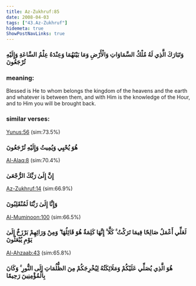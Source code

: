 ```yaml
---
title: Az-Zukhruf:85
date: 2008-04-03
tags: ["43.Az-Zukhruf"]
hidemeta: true 
ShowPostNavLinks: true 
---
```

### وَتَبَارَكَ الَّذِي لَهُ مُلْكُ السَّمَاوَاتِ وَالْأَرْضِ وَمَا بَيْنَهُمَا وَعِنْدَهُ عِلْمُ السَّاعَةِ وَإِلَيْهِ تُرْجَعُونَ
### meaning: 
Blessed is He to whom belongs the kingdom of the heavens and the earth and whatever is between them, and with Him is the knowledge of the Hour, and to Him you will be brought back.
### similar verses: 

[Yunus:56](/10/56) (sim:73.5%)

### هُوَ يُحْيِي وَيُمِيتُ وَإِلَيْهِ تُرْجَعُونَ

[Al-Alaq:8](/96/8) (sim:70.4%)

### إِنَّ إِلَىٰ رَبِّكَ الرُّجْعَىٰ

[Az-Zukhruf:14](/43/14) (sim:66.9%)

### وَإِنَّا إِلَىٰ رَبِّنَا لَمُنْقَلِبُونَ

[Al-Muminoon:100](/23/100) (sim:66.5%)

### لَعَلِّي أَعْمَلُ صَالِحًا فِيمَا تَرَكْتُ ۚ كَلَّا ۚ إِنَّهَا كَلِمَةٌ هُوَ قَائِلُهَا ۖ وَمِنْ وَرَائِهِمْ بَرْزَخٌ إِلَىٰ يَوْمِ يُبْعَثُونَ

[Al-Ahzaab:43](/33/43) (sim:65.8%)

### هُوَ الَّذِي يُصَلِّي عَلَيْكُمْ وَمَلَائِكَتُهُ لِيُخْرِجَكُمْ مِنَ الظُّلُمَاتِ إِلَى النُّورِ ۚ وَكَانَ بِالْمُؤْمِنِينَ رَحِيمًا

